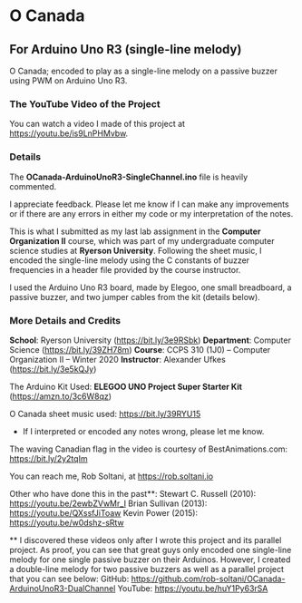 # O Canada
## For Arduino Uno R3 (single-line melody)

O Canada; encoded to play as a single-line melody on a passive buzzer using PWM on Arduino Uno R3.

### The YouTube Video of the Project
You can watch a video I made of this project at https://youtu.be/is9LnPHMvbw.

### Details
The **OCanada-ArduinoUnoR3-SingleChannel.ino** file is heavily commented.

I appreciate feedback.
Please let me know if I can make any improvements or if there are any errors in either my code or my interpretation of the notes.

This is what I submitted as my last lab assignment in the **Computer Organization II** course, which was part of my undergraduate computer science studies at **Ryerson University**. Following the sheet music, I encoded the single-line melody using the C constants of buzzer frequencies in a header file provided by the course instructor.

I used the Arduino Uno R3 board, made by Elegoo, one small breadboard, a passive buzzer, and two jumper cables from the kit (details below).

### More Details and Credits

**School**: Ryerson University (https://bit.ly/3e9RSbk)
**Department**: Computer Science (https://bit.ly/39ZH78m)
**Course**: CCPS 310 (1J0) – Computer Organization II – Winter 2020
**Instructor**: Alexander Ufkes (https://bit.ly/3e5kQJy)

The Arduino Kit Used: **ELEGOO UNO Project Super Starter Kit** (https://amzn.to/3c6W8qz)

O Canada sheet music used: https://bit.ly/39RYU15
* If I interpreted or encoded any notes wrong, please let me know.

The waving Canadian flag in the video is courtesy of BestAnimations.com: https://bit.ly/2y2tqIm

You can reach me, Rob Soltani, at https://rob.soltani.io

Other who have done this in the past**:
Stewart C. Russell (2010):  https://youtu.be/2ewbZVwMr_I
Brian Sullivan (2013):  https://youtu.be/QXssfJiToaw
Kevin Power (2015):  https://youtu.be/w0dshz-sRtw

** I discovered these videos only after I wrote this project and its parallel project.
   As proof, you can see that great guys only encoded one single-line melody for one single passive buzzer on their Arduinos.
   However, I created a double-line melody for two passive buzzers as well as a parallel project that you can see below:
   GitHub: https://github.com/rob-soltani/OCanada-ArduinoUnoR3-DualChannel
   YouTube: https://youtu.be/huY1Py63rSA
